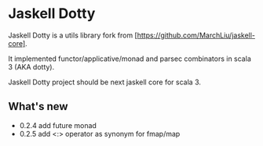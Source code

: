 # Jaskell Dotty

Jaskell Dotty is a utils library fork from [https://github.com/MarchLiu/jaskell-core].

It implemented functor/applicative/monad and parsec combinators in scala 3 (AKA dotty).

Jaskell Dotty project should be next jaskell core for scala 3.

## What's new

 - 0.2.4 add future monad
 - 0.2.5 add <:> operator as synonym for fmap/map